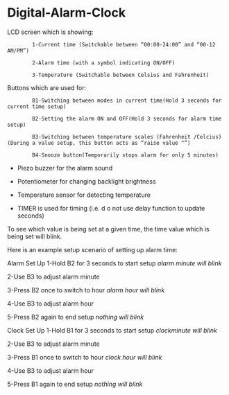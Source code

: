# Digital-Alarm-Clock
 LCD screen which is showing:

            1-Current time (Switchable between “00:00-24:00” and “00-12 AM/PM”)

            2-Alarm time (with a symbol indicating ON/OFF)

            3-Temperature (Switchable between Celsius and Fahrenheit)

Buttons which are used for:

            B1-Switching between modes in current time(Hold 3 seconds for current time setup)

            B2-Setting the alarm ON and OFF(Hold 3 seconds for alarm time setup)
            
            B3-Switching between temperature scales (Fahrenheit /Celcius)(During a value setup, this button acts as “raise value ^”)

            B4-Snooze button(Temporarily stops alarm for only 5 minutes)

- Piezo buzzer for the alarm sound

- Potentiometer for changing backlight brightness

- Temperature sensor for detecting temperature

- TIMER is used for timing (i.e. d
o not use delay function to update seconds)

 

To see which value is being set at a given time, the time value which is being set will blink.

Here is an example setup scenario of setting up alarm time:

Alarm Set Up
1-Hold B2 for 3 seconds to start setup *alarm minute will blink*

2-Use   B3 to adjust alarm minute

3-Press B2 once to switch to hour *alarm hour will blink*

4-Use   B3 to adjust alarm hour

5-Press B2 again to end setup *nothing will blink*

Clock Set Up
1-Hold B1 for 3 seconds to start setup *clockminute will blink*

2-Use   B3 to adjust alarm minute

3-Press B1 once to switch to hour *clock hour will blink*

4-Use   B3 to adjust alarm hour

5-Press B1 again to end setup *nothing will blink*


